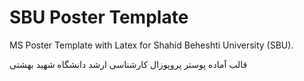 # SBU Poster Template
MS Poster Template with Latex for Shahid Beheshti University (SBU).

قالب آماده پوستر پروپوزال کارشناسی ارشد دانشگاه شهید بهشتی 
